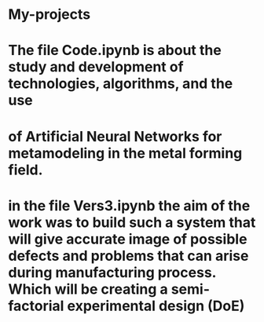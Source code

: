 # My-projects
# The file Code.ipynb is about the study and development of technologies, algorithms, and the use
# of Artificial Neural Networks for metamodeling in the metal forming field. 
# in the file Vers3.ipynb the aim of the work was to build such a system that will give accurate image of possible defects and problems that can arise during manufacturing process. Which will be creating a semi-factorial experimental design (DoE)
